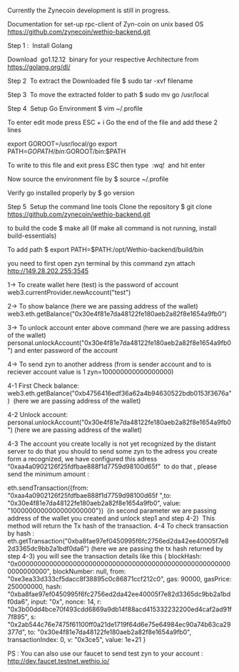 Currently the Zynecoin development is still in progress.

Documentation for set-up rpc-client of Zyn-coin on unix based OS
https://github.com/zynecoin/wethio-backend.git

Step 1 : ​ Install Golang

Download​ ​ go1.12.12​ ​ binary for your respective Architecture from
https://golang.org/dl/

Step 2​ ​ To extract the Downloaded file
$ sudo tar -xvf filename

Step 3 ​ To move the extracted folder to path
$ sudo mv go /usr/local

Step 4 ​ Setup Go Environment
$ vim ~/.profile

To enter edit mode press
ESC + i
Go the end of the file and add these 2 lines

export GOROOT=/usr/local/go
export PATH=$GOPATH/bin:$GOROOT/bin:$PATH

To write to this file and exit press
ESC
then type ​ :wq! ​ and hit enter

Now source the environment file by
$ source ~/.profile

Verify go installed properly by
$ go version

Step 5​ ​ Setup the command line tools
Clone the repository
$ git clone https://github.com/zynecoin/wethio-backend.git

to build the code
$ make all
(If make all command is not running, install build-essentials)

To add path
$ export PATH=$PATH:/opt/Wethio-backend/build/bin

you need to first open zyn terminal by this command
zyn attach http://149.28.202.255:3545

1-> To create wallet here (test) is the password of account
web3.currentProvider.newAccount("test")

2-> To show balance​ (here we are passing address of the wallet)
web3.eth.getBalance("0x30e4f81e7da48122fe180aeb2a82f8e1654a9fb0")

3-> To unlock account enter above command​ (here we are passing address of the wallet)
personal.unlockAccount("0x30e4f81e7da48122fe180aeb2a82f8e1654a9fb0")
and enter password of the account

4-> To send zyn to another address​ (from is sender account and to is reciever account value is 1 zyn=100000000000000000)

4-1 First Check balance:
web3.eth.getBalance("0xb4756416edf36a62a4b94630522bdb0153f3676a") ​ (here we are passing address of
the wallet)

4-2 Unlock account:
personal.unlockAccount("0x30e4f81e7da48122fe180aeb2a82f8e1654a9fb0") ​ (here we are passing address of
the wallet)

4-3 The account you create locally is not yet recognized by the distant server to do that you
should to send some zyn to the adress you create form a recognized, we have configured this adress
“0xaa4a0902126f25fdfbae888f1d7759d98100d65f” ​ to do that , please send the minimum amount :

eth.sendTransaction({from: "0xaa4a0902126f25fdfbae888f1d7759d98100d65f
",to: "0x30e4f81e7da48122fe180aeb2a82f8e1654a9fb0", value: "1000000000000000000000"}) ​ (in
second parameter we are passing address of the wallet you created and unlock step1 and step 4-2) ​ This method will return the
Tx hash of the transaction.
4-4 To check transaction by hash :
eth.getTransaction("0xba8fae97ef0450995f6fc2756ed2da42ee40005f7e82d3365dc9bb2a1bdf0da6")
(here we are passing the tx hash returned by step 4-3)
you will see the transaction details like this
{
blockHash:
"0x0000000000000000000000000000000000000000000000000000000000000000",
blockNumber: null,
from: "0xe3ea33d333cf5dacc8f38895c0c86871ccf212c0",
gas: 90000,
gasPrice: 250000000,
hash: "0xba8fae97ef0450995f6fc2756ed2da42ee40005f7e82d3365dc9bb2a1bdf0da6",
input: "0x",
nonce: 14,
r: "0x3b00dd4bce70f493cdd6869a9db14f88acd415332232200ed4caf2ad91f7f895",
s: "0x2ab544c76e7475f61100ff0a21de1719f64d6e75e64984ec90a74b63ca29377d",
to: "0x30e4f81e7da48122fe180aeb2a82f8e1654a9fb0",
transactionIndex: 0,
v: "0x3ce5",
value: 1e+21
}

PS : You can also use our faucet to send test zyn to your account :
http://dev.faucet.testnet.wethio.io/